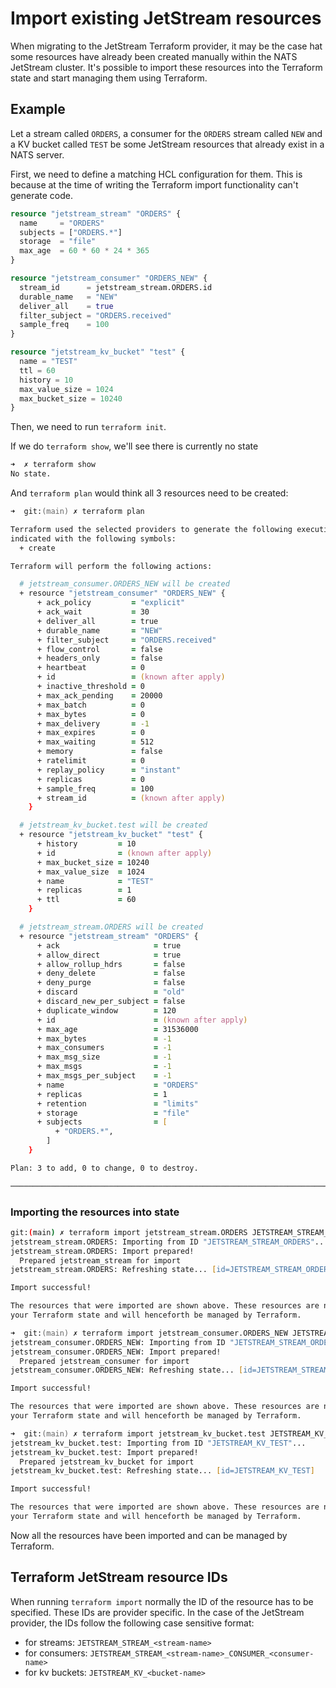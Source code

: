 # Import existing JetStream resources

When migrating to the JetStream Terraform provider, it may be the case hat some resources have already been
created manually within the NATS JetStream cluster. It's possible to import these resources into the Terraform state
and start managing them using Terraform. 

## Example
Let a stream called `ORDERS`, a consumer for the `ORDERS` stream
called `NEW` and a KV bucket called `TEST` be some JetStream resources that already exist in a NATS server.

First, we need to define a matching HCL configuration for them. This is because at the time of writing
the Terraform import functionality can't generate code. 

```terraform
resource "jetstream_stream" "ORDERS" {
  name     = "ORDERS"
  subjects = ["ORDERS.*"]
  storage  = "file"
  max_age  = 60 * 60 * 24 * 365
}

resource "jetstream_consumer" "ORDERS_NEW" {
  stream_id      = jetstream_stream.ORDERS.id
  durable_name   = "NEW"
  deliver_all    = true
  filter_subject = "ORDERS.received"
  sample_freq    = 100
}

resource "jetstream_kv_bucket" "test" {
  name = "TEST"
  ttl = 60
  history = 10
  max_value_size = 1024
  max_bucket_size = 10240
}
```

Then, we need to run `terraform init`. 

If we do `terraform show`, we'll see there is currently no state

```zsh
➜  ✗ terraform show
No state.
```

And `terraform plan` would think all 3 resources need to be created: 

```zsh
➜  git:(main) ✗ terraform plan

Terraform used the selected providers to generate the following execution plan. Resource actions are
indicated with the following symbols:
  + create

Terraform will perform the following actions:

  # jetstream_consumer.ORDERS_NEW will be created
  + resource "jetstream_consumer" "ORDERS_NEW" {
      + ack_policy         = "explicit"
      + ack_wait           = 30
      + deliver_all        = true
      + durable_name       = "NEW"
      + filter_subject     = "ORDERS.received"
      + flow_control       = false
      + headers_only       = false
      + heartbeat          = 0
      + id                 = (known after apply)
      + inactive_threshold = 0
      + max_ack_pending    = 20000
      + max_batch          = 0
      + max_bytes          = 0
      + max_delivery       = -1
      + max_expires        = 0
      + max_waiting        = 512
      + memory             = false
      + ratelimit          = 0
      + replay_policy      = "instant"
      + replicas           = 0
      + sample_freq        = 100
      + stream_id          = (known after apply)
    }

  # jetstream_kv_bucket.test will be created
  + resource "jetstream_kv_bucket" "test" {
      + history         = 10
      + id              = (known after apply)
      + max_bucket_size = 10240
      + max_value_size  = 1024
      + name            = "TEST"
      + replicas        = 1
      + ttl             = 60
    }

  # jetstream_stream.ORDERS will be created
  + resource "jetstream_stream" "ORDERS" {
      + ack                     = true
      + allow_direct            = true
      + allow_rollup_hdrs       = false
      + deny_delete             = false
      + deny_purge              = false
      + discard                 = "old"
      + discard_new_per_subject = false
      + duplicate_window        = 120
      + id                      = (known after apply)
      + max_age                 = 31536000
      + max_bytes               = -1
      + max_consumers           = -1
      + max_msg_size            = -1
      + max_msgs                = -1
      + max_msgs_per_subject    = -1
      + name                    = "ORDERS"
      + replicas                = 1
      + retention               = "limits"
      + storage                 = "file"
      + subjects                = [
          + "ORDERS.*",
        ]
    }

Plan: 3 to add, 0 to change, 0 to destroy.

──────────────────────────────────────────────────────────────────────────────────────────────────────
```

### Importing the resources into state

```zsh
git:(main) ✗ terraform import jetstream_stream.ORDERS JETSTREAM_STREAM_ORDERS
jetstream_stream.ORDERS: Importing from ID "JETSTREAM_STREAM_ORDERS"...
jetstream_stream.ORDERS: Import prepared!
  Prepared jetstream_stream for import
jetstream_stream.ORDERS: Refreshing state... [id=JETSTREAM_STREAM_ORDERS]

Import successful!

The resources that were imported are shown above. These resources are now in
your Terraform state and will henceforth be managed by Terraform.
```

```zsh
➜  git:(main) ✗ terraform import jetstream_consumer.ORDERS_NEW JETSTREAM_STREAM_ORDERS_CONSUMER_NEW
jetstream_consumer.ORDERS_NEW: Importing from ID "JETSTREAM_STREAM_ORDERS_CONSUMER_NEW"...
jetstream_consumer.ORDERS_NEW: Import prepared!
  Prepared jetstream_consumer for import
jetstream_consumer.ORDERS_NEW: Refreshing state... [id=JETSTREAM_STREAM_ORDERS_CONSUMER_NEW]

Import successful!

The resources that were imported are shown above. These resources are now in
your Terraform state and will henceforth be managed by Terraform.
```

```zsh
➜  git:(main) ✗ terraform import jetstream_kv_bucket.test JETSTREAM_KV_TEST
jetstream_kv_bucket.test: Importing from ID "JETSTREAM_KV_TEST"...
jetstream_kv_bucket.test: Import prepared!
  Prepared jetstream_kv_bucket for import
jetstream_kv_bucket.test: Refreshing state... [id=JETSTREAM_KV_TEST]

Import successful!

The resources that were imported are shown above. These resources are now in
your Terraform state and will henceforth be managed by Terraform.
```

Now all the resources have been imported and can be managed by Terraform. 

## Terraform JetStream resource IDs 

When running `terraform import` normally the ID of the resource has to be specified. These IDs are provider specific. 
In the case of the JetStream provider, the IDs follow the following case sensitive format: 
* for streams: `JETSTREAM_STREAM_<stream-name>`
* for consumers: `JETSTREAM_STREAM_<stream-name>_CONSUMER_<consumer-name>`
* for kv buckets: `JETSTREAM_KV_<bucket-name>`
